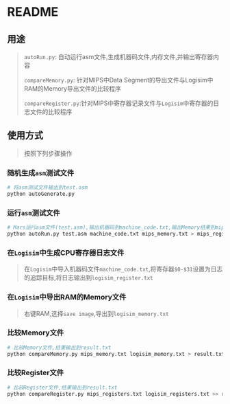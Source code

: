 # README

## 用途

> `autoRun.py`: 自动运行asm文件,生成机器码文件,内存文件,并输出寄存器内容
>
> `compareMemory.py`: 针对MIPS中Data Segment的导出文件与Logisim中RAM的Memory导出文件的比较程序
>
> `compareRegister.py`:针对MIPS中寄存器记录文件与`Logisim`中寄存器的日志文件的比较程序

## 使用方式

> 按照下列步骤操作

### 随机生成`asm`测试文件

```bash
# 将asm测试文件输出到test.asm
python autoGenerate.py
```

### 运行`asm`测试文件

```bash
# Mars运行asm文件(test.asm),输出机器码到machine_code.txt,输出Memory结果到mips_memory.txt,将寄存器结果输出到mips_register.txt,具体运行指令输出到mips_saved_bash.sh
python autoRun.py test.asm machine_code.txt mips_memory.txt > mips_registers.txt
```

### 在`Logisim`中生成CPU寄存器日志文件

> 在`Logisim`中导入机器码文件`machine_code.txt`,将寄存器`$0-$31`设置为日志的追踪目标,将日志输出到`logisim_register.txt`

### 在`Logisim`中导出RAM的Memory文件

> 右键RAM,选择`save image`,导出到`logisim_memory.txt`

### 比较Memory文件

```bash
# 比较Memory文件,结果输出到result.txt
python compareMemory.py mips_memory.txt logisim_memory.txt > result.txt
```

### 比较Register文件

```bash
# 比较Register文件,结果输出到result.txt
python compareRegister.py mips_registers.txt logisim_registers.txt >> result.txt
```

